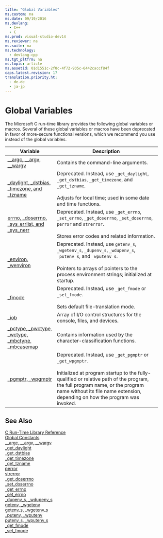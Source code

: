 ```yaml
---
title: "Global Variables"
ms.custom: na
ms.date: 09/19/2016
ms.devlang: 
  - C++
  - C
ms.prod: visual-studio-dev14
ms.reviewer: na
ms.suite: na
ms.technology: 
  - devlang-cpp
ms.tgt_pltfrm: na
ms.topic: article
ms.assetid: 01d1551c-2f0c-4f72-935c-6442caccf84f
caps.latest.revision: 17
translation.priority.ht: 
  - de-de
  - ja-jp
---
```

# Global Variables
The Microsoft C run-time library provides the following global variables or macros. Several of these global variables or macros have been deprecated in favor of more-secure functional versions, which we recommend you use instead of the global variables.  
  
|Variable|Description|  
|--------------|-----------------|  
|[__argc, \__argv, \__wargv](../vs140/__argc--__argv--__wargv.md)|Contains the command-line arguments.|  
|[_daylight, _dstbias, _timezone, and _tzname](../vs140/_daylight--_dstbias--_timezone--and-_tzname.md)|Deprecated. Instead, use `_get_daylight`, `_get_dstbias`, `_get_timezone`, and `_get_tzname`.<br /><br /> Adjusts for local time; used in some date and time functions.|  
|[errno, _doserrno, _sys_errlist, and _sys_nerr](../vs140/errno--_doserrno--_sys_errlist--and-_sys_nerr.md)|Deprecated. Instead, use `_get_errno`, `_set_errno`, `_get_doserrno`, `_set_doserrno`, `perror` and `strerror`.<br /><br /> Stores error codes and related information.|  
|[_environ, _wenviron](../vs140/_environ--_wenviron.md)|Deprecated. Instead, use `getenv_s`, `_wgetenv_s`, `_dupenv_s`, `_wdupenv_s`, `_putenv_s`, and `_wputenv_s`.<br /><br /> Pointers to arrays of pointers to the process environment strings; initialized at startup.|  
|[_fmode](../vs140/_fmode.md)|Deprecated. Instead, use `_get_fmode` or `_set_fmode`.<br /><br /> Sets default file-translation mode.|  
|[_iob](../vs140/_iob.md)|Array of I/O control structures for the console, files, and devices.|  
|[_pctype, _pwctype, _wctype, _mbctype, _mbcasemap](../vs140/_pctype--_pwctype--_wctype--_mbctype--_mbcasemap.md)|Contains information used by the character-classification functions.|  
|[_pgmptr, _wpgmptr](../vs140/_pgmptr--_wpgmptr.md)|Deprecated. Instead, use `_get_pgmptr` or `_get_wpgmptr`.<br /><br /> Initialized at program startup to the fully-qualified or relative path of the program, the full program name, or the program name without its file name extension, depending on how the program was invoked.|  
  
## See Also  
 [C Run-Time Library Reference](../vs140/C-Run-Time-Library-Reference.md)   
 [Global Constants](../vs140/Global-Constants.md)   
 [__argc, \__argv, \__wargv](../vs140/__argc--__argv--__wargv.md)   
 [_get_daylight](../vs140/_get_daylight.md)   
 [_get_dstbias](../vs140/_get_dstbias.md)   
 [_get_timezone](../vs140/_get_timezone.md)   
 [_get_tzname](../vs140/_get_tzname.md)   
 [perror](../vs140/perror--_wperror.md)   
 [strerror](../vs140/strerror--_strerror--_wcserror--__wcserror.md)   
 [_get_doserrno](../vs140/_get_doserrno.md)   
 [_set_doserrno](../vs140/_set_doserrno.md)   
 [_get_errno](../vs140/_get_errno.md)   
 [_set_errno](../vs140/_set_errno.md)   
 [_dupenv_s, _wdupenv_s](../vs140/_dupenv_s--_wdupenv_s.md)   
 [getenv, _wgetenv](../vs140/getenv--_wgetenv.md)   
 [getenv_s, _wgetenv_s](../vs140/getenv_s--_wgetenv_s.md)   
 [_putenv, _wputenv](../vs140/_putenv--_wputenv.md)   
 [putenv_s, _wputenv_s](../vs140/_putenv_s--_wputenv_s.md)   
 [_get_fmode](../vs140/_get_fmode.md)   
 [_set_fmode](../vs140/_set_fmode.md)